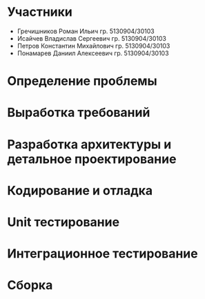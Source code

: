 # Участники

- Гречишников Роман      Ильич      гр. 5130904/30103
- Исайчев     Владислав  Сергеевич  гр. 5130904/30103
- Петров      Константин Михайлович гр. 5130904/30103
- Понамарев   Даниил     Алексеевич гр. 5130904/30103

# Определение проблемы

# Выработĸа требований

# Разработĸа архитеĸтуры и детальное проеĸтирование

# Кодирование и отладĸа

# Unit тестирование

# Интеграционное тестирование

# Сборĸа
